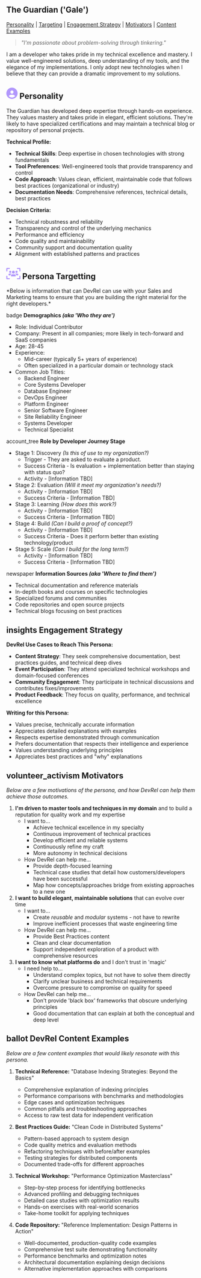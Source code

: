 <head>
   <link href="https://fonts.googleapis.com/icon?family=Material+Icons" rel="stylesheet">
   <link href="https://fonts.googleapis.com/icon?family=Material+Icons+Outlined" rel="stylesheet">
</head>

## The Guardian ('Gale')
[Personality](#personality) | [Targeting](#persona-targetting) | [Engagement Strategy](#insights-engagement-strategy) | [Motivators](#volunteer_activism-motivators) | [Content Examples](#ballot-devrel-content-examples)

>*"I'm passionate about problem-solving through tinkering."*

I am a developer who takes pride in my technical excellence and mastery. I value well-engineered solutions, deep understanding of my tools, and the elegance of my implementations. I only adopt new technologies when I believe that they can provide a dramatic improvement to my solutions.

## <svg xmlns="http://www.w3.org/2000/svg" height="30" viewBox="0 0 512 512"><!--!Font Awesome Free 6.7.2 by @fontawesome - https://fontawesome.com License - https://fontawesome.com/license/free Copyright 2025 Fonticons, Inc.--><path fill="#B197FC" d="M399 384.2C376.9 345.8 335.4 320 288 320l-64 0c-47.4 0-88.9 25.8-111 64.2c35.2 39.2 86.2 63.8 143 63.8s107.8-24.7 143-63.8zM0 256a256 256 0 1 1 512 0A256 256 0 1 1 0 256zm256 16a72 72 0 1 0 0-144 72 72 0 1 0 0 144z"/></svg> Personality ##
The Guardian has developed deep expertise through hands-on experience. They values mastery and takes pride in elegant, efficient solutions. They're likely to have specialized certifications and may maintain a technical blog or repository of personal projects.

**Technical Profile:**
- **Technical Skills**: Deep expertise in chosen technologies with strong fundamentals
- **Tool Preferences**: Well-engineered tools that provide transparency and control
- **Code Approach**: Values clean, efficient, maintainable code that follows best practices (organizational or industry)
- **Documentation Needs**: Comprehensive references, technical details, best practices

**Decision Criteria:**
- Technical robustness and reliability
- Transparency and control of the underlying mechanics
- Performance and efficiency
- Code quality and maintainability
- Community support and documentation quality
- Alignment with established patterns and practices


<h2> <svg xmlns="http://www.w3.org/2000/svg" height="30" viewBox="0 0 640 512"><!--!Font Awesome Free 6.7.2 by @fontawesome - https://fontawesome.com License - https://fontawesome.com/license/free Copyright 2025 Fonticons, Inc.--><path fill="#B197FC" d="M48 48l88 0c13.3 0 24-10.7 24-24s-10.7-24-24-24L32 0C14.3 0 0 14.3 0 32L0 136c0 13.3 10.7 24 24 24s24-10.7 24-24l0-88zM175.8 224a48 48 0 1 0 0-96 48 48 0 1 0 0 96zm-26.5 32C119.9 256 96 279.9 96 309.3c0 14.7 11.9 26.7 26.7 26.7l56.1 0c8-34.1 32.8-61.7 65.2-73.6c-7.5-4.1-16.2-6.4-25.3-6.4l-69.3 0zm368 80c14.7 0 26.7-11.9 26.7-26.7c0-29.5-23.9-53.3-53.3-53.3l-69.3 0c-9.2 0-17.8 2.3-25.3 6.4c32.4 11.9 57.2 39.5 65.2 73.6l56.1 0zm-89.4 0c-8.6-24.3-29.9-42.6-55.9-47c-3.9-.7-7.9-1-12-1l-80 0c-4.1 0-8.1 .3-12 1c-26 4.4-47.3 22.7-55.9 47c-2.7 7.5-4.1 15.6-4.1 24c0 13.3 10.7 24 24 24l176 0c13.3 0 24-10.7 24-24c0-8.4-1.4-16.5-4.1-24zM464 224a48 48 0 1 0 0-96 48 48 0 1 0 0 96zm-80-32a64 64 0 1 0 -128 0 64 64 0 1 0 128 0zM504 48l88 0 0 88c0 13.3 10.7 24 24 24s24-10.7 24-24l0-104c0-17.7-14.3-32-32-32L504 0c-13.3 0-24 10.7-24 24s10.7 24 24 24zM48 464l0-88c0-13.3-10.7-24-24-24s-24 10.7-24 24L0 480c0 17.7 14.3 32 32 32l104 0c13.3 0 24-10.7 24-24s-10.7-24-24-24l-88 0zm456 0c-13.3 0-24 10.7-24 24s10.7 24 24 24l104 0c17.7 0 32-14.3 32-32l0-104c0-13.3-10.7-24-24-24s-24 10.7-24 24l0 88-88 0z"/></svg> Persona Targetting </h2>
*Below is information that can DevRel can use with your Sales and Marketing teams to ensure that you are building the right material for the right developers.*

<span class="material-icons-outlined">badge</span>
 **Demographics *(aka 'Who they are')***
- Role: Individual Contributor
- Company: Present in all companies; more likely in tech-forward and SaaS companies
- Age: 28-45
- Experience: 
   - Mid-career (typically 5+ years of experience)
   - Often specialized in a particular domain or technology stack
- Common Job Titles:
   - Backend Engineer
   - Core Systems Developer
   - Database Engineer
   - DevOps Engineer
   - Platform Engineer
   - Senior Software Engineer 
   - Site Reliability Engineer
   - Systems Developer
   - Technical Specialist

<span class="material-icons-outlined">account_tree</span> **Role by Developer Journey Stage**

- Stage 1: Discovery *(Is this of use to my organization?)*
   - Trigger - They are asked to evaluate a product.
   - Success Criteria - Is evaluation + implementation better than staying with status quo?
   - Activity - [Information TBD]
- Stage 2: Evaluation *(Will it meet my organization's needs?)*
   - Activity - [Information TBD]
   - Success Criteria - [Information TBD]
- Stage 3: Learning *(How does this work?)*
   - Activity - [Information TBD]
   - Success Criteria - [Information TBD]
- Stage 4: Build *(Can I build a proof of concept?)*
   - Activity - [Information TBD]
   - Success Criteria - Does it perform better than existing technology/product
- Stage 5: Scale *(Can I build for the long term?)*
   - Activity - [Information TBD]
   - Success Criteria - [Information TBD]


<span class="material-icons-outlined">newspaper</span> **Information Sources *(aka 'Where to find them')***
- Technical documentation and reference materials
- In-depth books and courses on specific technologies
- Specialized forums and communities
- Code repositories and open source projects
- Technical blogs focusing on best practices


## <span class="material-icons">insights</span> Engagement Strategy ##

**DevRel Use Cases to Reach This Persona:**
- **Content Strategy**: They seek comprehensive documentation, best practices guides, and technical deep dives
- **Event Participation**: They attend specialized technical workshops and domain-focused conferences
- **Community Engagement**: They participate in technical discussions and contributes fixes/improvements
- **Product Feedback**: They focus on quality, performance, and technical excellence

**Writing for this Persona:**
- Values precise, technically accurate information
- Appreciates detailed explanations with examples
- Respects expertise demonstrated through communication
- Prefers documentation that respects their intelligence and experience
- Values understanding underlying principles
- Appreciates best practices and "why" explanations


## <span class="material-icons">volunteer_activism</span> Motivators ##
*Below are a few motivations of the persona, and how DevRel can help them achieve those outcomes.*
1. **I'm driven to master tools and techniques in my domain** and to build a reputation for quality work and my expertise
   - I want to...
      - Achieve technical excellence in my specialty
      - Continuous improvement of technical practices
      - Develop efficient and reliable systems
      - Continuously refine my craft
      - More autonomy in technical decisions
   - How DevRel can help me...
      - Provide depth-focused learning
      - Technical case studies that detail how customers/developers have been successful
      - Map how concepts/approaches bridge from existing approaches to a new one
2. **I want to build elegant, maintainable solutions** that can evolve over time
   - I want to...
      - Create *reusable* and *modular* systems - not have to rewrite
      - Improve inefficient processes that waste engineering time
   - How DevRel can help me...
      - Provide Best Practices content
      - Clean and clear documentation
      - Support independent exploration of a product with comprehensive resources
2. **I want to know what platforms do** and I don't trust in 'magic'
   - I need help to...
      - Understand complex topics, but not have to solve them directly
      - Clarify unclear business and technical requirements
      - Overcome pressure to compromise on quality for speed
   - How DevRel can help me...
      - Don't provide 'black box' frameworks that obscure underlying principles
      - Good documentation that can explain at both the conceptual and deep level


## <span class="material-icons">ballot</span> DevRel Content Examples ##
*Below are a few content examples that would likely resonate with this persona.*

1. **Technical Reference:** "Database Indexing Strategies: Beyond the Basics"
   - Comprehensive explanation of indexing principles
   - Performance comparisons with benchmarks and methodologies
   - Edge cases and optimization techniques
   - Common pitfalls and troubleshooting approaches
   - Access to raw test data for independent verification

2. **Best Practices Guide:** "Clean Code in Distributed Systems"
   - Pattern-based approach to system design
   - Code quality metrics and evaluation methods
   - Refactoring techniques with before/after examples
   - Testing strategies for distributed components
   - Documented trade-offs for different approaches

3. **Technical Workshop:** "Performance Optimization Masterclass"
   - Step-by-step process for identifying bottlenecks
   - Advanced profiling and debugging techniques
   - Detailed case studies with optimization results
   - Hands-on exercises with real-world scenarios
   - Take-home toolkit for applying techniques

4. **Code Repository:** "Reference Implementation: Design Patterns in Action"
   - Well-documented, production-quality code examples
   - Comprehensive test suite demonstrating functionality
   - Performance benchmarks and optimization notes
   - Architectural documentation explaining design decisions
   - Alternative implementation approaches with comparisons
